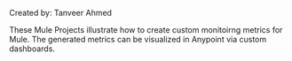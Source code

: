 Created by: Tanveer Ahmed

These Mule Projects illustrate how to create custom monitoirng metrics for Mule. The generated metrics can be visualized in Anypoint via custom dashboards.
